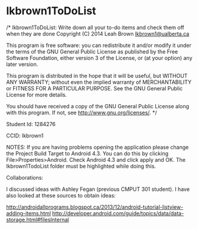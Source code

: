 lkbrown1ToDoList
================

/* lkbrown1ToDoList: Write down all your to-do items and check them off when they are done
Copyright (C) 2014  Leah Brown lkbrown1@ualberta.ca

This program is free software: you can redistribute it and/or modify
it under the terms of the GNU General Public License as published by
the Free Software Foundation, either version 3 of the License, or
(at your option) any later version.

This program is distributed in the hope that it will be useful,
but WITHOUT ANY WARRANTY; without even the implied warranty of
MERCHANTABILITY or FITNESS FOR A PARTICULAR PURPOSE.  See the
GNU General Public License for more details.

You should have received a copy of the GNU General Public License
along with this program.  If not, see <http://www.gnu.org/licenses/>.
*/


Student Id: 1284276


CCID: lkbrown1

NOTES:
If you are having problems opening the application please change the Project Build Target to Android 4.3. You can do this by clicking File>Properties>Android. Check Android 4.3 and click apply and OK. The lkbrown1TodoList folder must be highlighted while doing this.


Collaborations:

I discussed ideas with Ashley Fegan (previous CMPUT 301 student). I have also looked at these sources to obtain ideas:


http://androidallprograms.blogspot.ca/2013/12/android-tutorial-listview-adding-items.html
http://developer.android.com/guide/topics/data/data-storage.html#filesInternal
